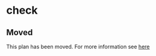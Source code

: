 # check

## Moved

This plan has been moved. For more information see [here](https://github.com/habitat-sh/core-plans#additional-plans)
